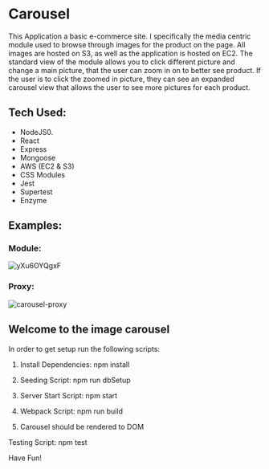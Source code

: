# Carousel
This Application a basic e-commerce site. I specifically the media centric module used to browse through images for the product on the page. All images are hosted on S3, as well as the application is hosted on EC2. The standard view of the module allows you to click different picture and change a main picture, that the user can zoom in on to better see product. If the user is to click the zoomed in picture, they can see an expanded carousel view that allows the user to see more pictures for each product. 

## Tech Used:
- NodeJS0.
- React
- Express
- Mongoose 
- AWS (EC2 & S3)
- CSS Modules
- Jest
- Supertest
- Enzyme

## Examples:  

### Module:
![yXu6OYQgxF](https://user-images.githubusercontent.com/48224142/98879967-ec40a380-2443-11eb-8514-25ef27145b41.gif)

### Proxy:
![carousel-proxy](https://user-images.githubusercontent.com/48224142/98876794-4178b700-243c-11eb-8ffe-eeae525d4b07.gif)

## Welcome to the image carousel

In order to get setup run the following scripts:

1) Install Dependencies: npm install

2) Seeding Script: npm run dbSetup

3) Server Start Script: npm start

4) Webpack Script: npm run build

5) Carousel should be rendered to DOM


Testing Script: npm test

Have Fun!

